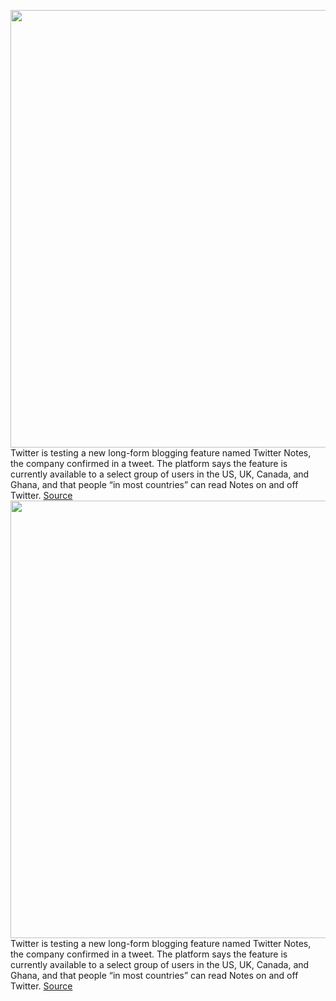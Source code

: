 <img src='https://cdn.vox-cdn.com/thumbor/aAIyxRQP4d62ZRN7IK92NNHBv-Y=/0x0:2040x1360/1200x800/filters:focal(857x517:1183x843)/cdn.vox-cdn.com/uploads/chorus_image/image/71002525/acastro_170726_1777_0012.0.jpg' width='700px' /><br/>
Twitter is testing a new long-form blogging feature named Twitter Notes, the company confirmed in a tweet. The platform says the feature is currently available to a select group of users in the US, UK, Canada, and Ghana, and that people “in most countries” can read Notes on and off Twitter.
<a href='https://www.theverge.com/2022/6/22/23178133/twitter-long-form-notes-articles-blogging-feature-ready-to-launch-features'> Source <a/><img src='https://cdn.vox-cdn.com/thumbor/aAIyxRQP4d62ZRN7IK92NNHBv-Y=/0x0:2040x1360/1200x800/filters:focal(857x517:1183x843)/cdn.vox-cdn.com/uploads/chorus_image/image/71002525/acastro_170726_1777_0012.0.jpg' width='700px' /><br/>
Twitter is testing a new long-form blogging feature named Twitter Notes, the company confirmed in a tweet. The platform says the feature is currently available to a select group of users in the US, UK, Canada, and Ghana, and that people “in most countries” can read Notes on and off Twitter.
<a href='https://www.theverge.com/2022/6/22/23178133/twitter-long-form-notes-articles-blogging-feature-ready-to-launch-features'> Source <a/>